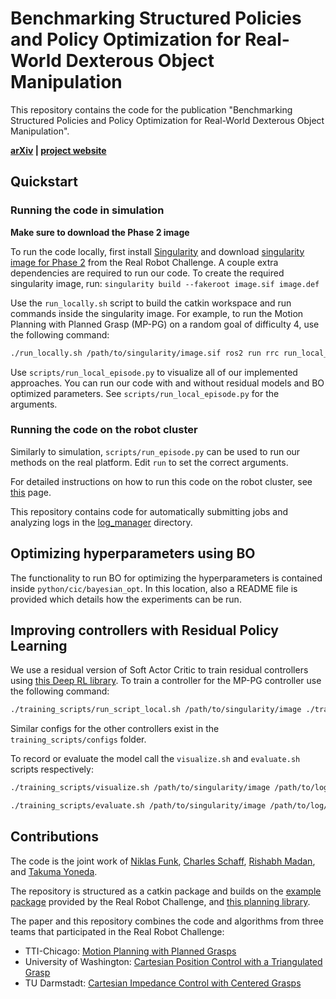 Benchmarking Structured Policies and Policy Optimization for Real-World Dexterous Object Manipulation
=============================================================

This repository contains the code for the publication "Benchmarking Structured Policies and Policy
Optimization for Real-World Dexterous Object Manipulation".

**[arXiv](https://arxiv.org/abs/2105.02087) | [project website](https://sites.google.com/view/benchmark-rrc)**

## Quickstart

### Running the code in simulation

**Make sure to download the Phase 2 image**

To run the code locally, first install [Singularity](https://sylabs.io/guides/3.5/user-guide/quick_start.html)
and download [singularity image for Phase 2](https://people.tuebingen.mpg.de/felixwidmaier/realrobotchallenge/robot_phase/singularity.html#singularity-download-image)
from the Real Robot Challenge. A couple extra dependencies are required to run our code. To create the required singularity image, run:
```singularity build --fakeroot image.sif image.def```

Use the `run_locally.sh` script to build the catkin workspace and run commands
inside the singularity image.
For example, to run the Motion Planning with Planned Grasp (MP-PG) on a random goal of difficulty 4, use the following
command:
```bash
./run_locally.sh /path/to/singularity/image.sif ros2 run rrc run_local_episode.py 4 mp-pg
```

Use ```scripts/run_local_episode.py``` to visualize all of our implemented approaches. You can run our code with and without residual models and BO optimized parameters. See ```scripts/run_local_episode.py``` for the arguments.


### Running the code on the robot cluster

Similarly to simulation, ```scripts/run_episode.py``` can be used to run our methods on the real platform. Edit ```run``` to set the correct arguments.

For detailed instructions on how to run this code on the robot cluster, see [this](https://people.tuebingen.mpg.de/felixwidmaier/realrobotchallenge/robot_phase/submission_system.html) page.

This repository contains code for automatically submitting jobs and analyzing logs in the [log_manager](https://github.com/ripl-ttic/rrc_phase_3/tree/cleanup/log_manager) directory.


## Optimizing hyperparameters using BO

The functionality to run BO for optimizing the hyperparameters is contained inside `python/cic/bayesian_opt`. 
In this location, also a README file is provided which details how the experiments can be run.


## Improving controllers with Residual Policy Learning

We use a residual version of Soft Actor Critic to train residual controllers using [this Deep RL library](https://github.com/cbschaff/dl).
To train a controller for the MP-PG controller use the following command:

```bash
./training_scripts/run_script_local.sh /path/to/singularity/image ./training_scripts/configs/mp_pg.yaml
```

Similar configs for the other controllers exist in the ```training_scripts/configs``` folder.

To record or evaluate the model call the ```visualize.sh``` and ```evaluate.sh``` scripts respectively:


```bash
./training_scripts/visualize.sh /path/to/singularity/image /path/to/log/directory -n num_episodes -t ckpt

./training_scripts/evaluate.sh /path/to/singularity/image /path/to/log/directory -n num_episodes -t ckpt
```

## Contributions

The code is the joint work of [Niklas Funk](https://github.com/nifunk), [Charles Schaff](https://github.com/cbschaff), [Rishabh Madan](https://github.com/madan96), and [Takuma Yoneda](https://github.com/takuma-ynd).

The repository is structured as a catkin package and builds on the
[example package](https://github.com/rr-learning/rrc_example_package) provided by the Real Robot Challenge,
and [this planning library](https://github.com/yijiangh/pybullet_planning).

The paper and this repository combines the code and algorithms from three teams that participated in the Real Robot Challenge:
- TTI-Chicago: [Motion Planning with Planned Grasps](http://arxiv.org/abs/2101.02842)
- University of Washington: [Cartesian Position Control with a Triangulated Grasp](https://openreview.net/pdf?id=9tYX-lukeq)
- TU Darmstadt: [Cartesian Impedance Control with Centered Grasps](https://openreview.net/pdf?id=JWUqwie0--W)
